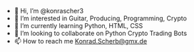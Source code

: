 - 👋 Hi, I’m @konrascher3
- 👀 I’m interested in Guitar, Producing, Programming, Crypto
- 🌱 I’m currently learning Python, HTML, CSS
- 💞️ I’m looking to collaborate on Python Crypto Trading Bots
- 📫 How to reach me Konrad.Scherb@gmx.de

<!---
konrascher3/konrascher3 is a ✨ special ✨ repository because its `README.md` (this file) appears on your GitHub profile.
You can click the Preview link to take a look at your changes.
--->
